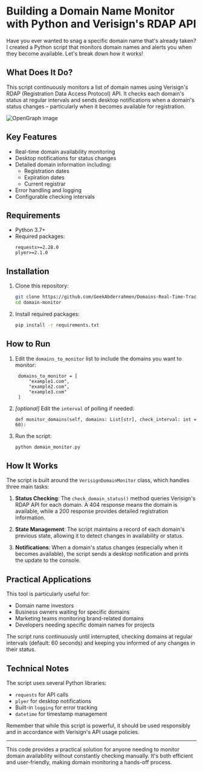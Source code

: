 # Building a Domain Name Monitor with Python and Verisign's RDAP API

Have you ever wanted to snag a specific domain name that's already taken? I created a Python script that monitors domain names and alerts you when they become available. Let's break down how it works!

## What Does It Do?

This script continuously monitors a list of domain names using Verisign's RDAP (Registration Data Access Protocol) API. It checks each domain's status at regular intervals and sends desktop notifications when a domain's status changes – particularly when it becomes available for registration.

<Image
  src="screenshot.png"
  alt="OpenGraph image"
  width={640}
  height={500}
/>

## Key Features

- Real-time domain availability monitoring
- Desktop notifications for status changes
- Detailed domain information including:
  - Registration dates
  - Expiration dates
  - Current registrar
- Error handling and logging
- Configurable checking intervals

## Requirements

- Python 3.7+
- Required packages:
  ```
  requests>=2.28.0
  plyer>=2.1.0
  ```

## Installation

1. Clone this repository:
   ```bash
   git clone https://github.com/GeekAbderrahmen/Domains-Real-Time-Tracker.git
   cd domain-monitor
   ```

2. Install required packages:
   ```bash
   pip install -r requirements.txt
   ```

## How to Run

1. Edit the `domains_to_monitor` list to include the domains you want to monitor:
   ```
    domains_to_monitor = [
        "example1.com",
        "example2.com",
        "example3.com"
    ]
   ```

2. _[optional]_ Edit the `interval` of polling if needed:
   ```
   def monitor_domains(self, domains: List[str], check_interval: int = 60):
   ```

3. Run the script:
   ```bash
   python domain_monitor.py
   ```

## How It Works

The script is built around the `VerisignDomainMonitor` class, which handles three main tasks:

1. **Status Checking**: The `check_domain_status()` method queries Verisign's RDAP API for each domain. A 404 response means the domain is available, while a 200 response provides detailed registration information.

2. **State Management**: The script maintains a record of each domain's previous state, allowing it to detect changes in availability or status.

3. **Notifications**: When a domain's status changes (especially when it becomes available), the script sends a desktop notification and prints the update to the console.


## Practical Applications

This tool is particularly useful for:
- Domain name investors
- Business owners waiting for specific domains
- Marketing teams monitoring brand-related domains
- Developers needing specific domain names for projects

The script runs continuously until interrupted, checking domains at regular intervals (default: 60 seconds) and keeping you informed of any changes in their status.

## Technical Notes

The script uses several Python libraries:
- `requests` for API calls
- `plyer` for desktop notifications
- Built-in `logging` for error tracking
- `datetime` for timestamp management

Remember that while this script is powerful, it should be used responsibly and in accordance with Verisign's API usage policies.

---

This code provides a practical solution for anyone needing to monitor domain availability without constantly checking manually. It's both efficient and user-friendly, making domain monitoring a hands-off process.